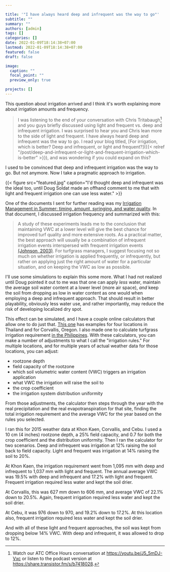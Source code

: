 ```yaml
---

title: '"I have always heard deep and infrequent was the way to go"' 
subtitle: ""
summary: ""
authors: [admin]
tags: []
categories: []
date: 2022-01-09T18:14:38+07:00
lastmod: 2022-01-09T18:14:38+07:00
featured: false
draft: false

image:
  caption: ""
  focal_point: ""
  preview_only: true

projects: []
---
```


This question about irrigation arrived and I think it's worth explaining more about irrigation amounts and frequency.

> I was listening to the end of your conversation with Chris Tritabaugh[^1] and you guys briefly discussed using light and frequent vs. deep and infrequent irrigation. I was surprised to hear you and Chris lean more to the side of light and frequent. I have always heard deep and infrequent was the way to go. I read your blog titled, [For irrigation, which is better? Deep and infrequent, or light and frequent?]({{< relref "/post/deep-and-infrequent-or-light-and-frequent-irrigation-which-is-better" >}}), and was wondering if you could expand on this?

[^1]: Watch our ATC Office Hours conversation at <https://youtu.be/J5_5mDJ-Vxc> or listen to the podcast version at <https://share.transistor.fm/s/b7418028>.

I used to be convinced that deep and infrequent irrigation was the way to go. But not anymore. Now I take a pragmatic approach to irrigation.

{{< figure src="featured.jpg" caption="I'd thought deep and infrequent was the ideal too, until Doug Soldat made an offhand comment to me that with light and frequent irrigation one can use less water." >}}

One of the documents I sent for further reading was my [Irrigation Management in Summer: timing, amount, syringing, and water quality](http://www.files.asianturfgrass.com/201306_summer_irrigation.pdf). In that document, I discussed irrigation frequency and summarized with this:

> A study of these experiments leads me to the conclusion that maintaining VWC at a lower level will give the best chance for improved turf quality and more extensive roots. As a practical matter, the best approach will usually be a combination of infrequent irrigation events interspersed with frequent irrigation events [(Johnson, 2003)](https://usgatero.lib.msu.edu/v02/n06.pdf). For turfgrass managers, I suggest focusing not so much on whether irrigation is applied frequently, or infrequently, but rather on applying just the right amount of water for a particular situation, and on keeping the VWC as low as possible.

I'll use some simulations to explain this some more. What I had not realized until Doug pointed it out to me was that one can apply *less* water, maintain the average soil water content at a lower level (more air space), *and* keep the soil from dropping as low in water content as one would when employing a deep and infrequent approach. That should result in better playability, obviously less water use, and rather importantly, may reduce the risk of developing localized dry spot.

This effect can be simulated, and I have a couple online calculators that allow one to do just that. [This one](https://asianturfgrass.shinyapps.io/irrigation/) has examples for four locations in Thailand and for Corvallis, Oregon. I also made one to calculate turfgrass irrigation requirement [in the Philippines](https://asianturfgrass.shinyapps.io/irr_ph/). With these calculators, you can make a number of adjustments to what I call the "irrigation rules." For multiple locations, and for multiple years of actual weather data for those locations, you can adjust:

* rootzone depth
* field capacity of the rootzone
* which soil volumetric water content (VWC) triggers an irrigation application
* what VWC the irrigation will raise the soil to
* the crop coefficient
* the irrigation system distribution uniformity

From those adjustments, the calculator then steps through the year with the real precipitation and the real evapotranspiration for that site, finding the total irrigation requirement and the average VWC for the year based on the rules you selected. 

I ran this for 2015 weather data at Khon Kaen, Corvallis, and Cebu. I used a 10 cm (4 inches) rootzone depth, a 25% field capacity, and 0.7 for both the crop coefficient and the distribution uniformity. Then I ran the calculator for two scenarios. Deep and infrequent was irrigation at 12% raising the soil back to field capacity. Light and frequent was irrigation at 14% raising the soil to 20%.

At Khon Kaen, the irrigation requirement went from 1,095 mm with deep and infrequent to 1,037 mm with light and frequent. The annual average VWC was 19.5% with deep and infrequent and 17.2% with light and frequent. Frequent irrigation required less water and kept the soil drier.

At Corvallis, this was 627 mm down to 606 mm, and average VWC of 22.1% down to 20.5%. Again, frequent irrigation required less water and kept the soil drier.

At Cebu, it was 976 down to 970, and 19.2% down to 17.2%. At this location also, frequent irrigation required less water and kept the soil drier.

And with all of these light and frequent approaches, the soil was kept from dropping below 14% VWC. With deep and infrequent, it was allowed to drop to 12%. 
